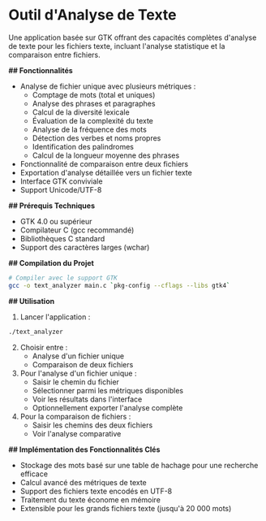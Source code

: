 # Outil d'Analyse de Texte

Une application basée sur GTK offrant des capacités complètes d'analyse de texte pour les fichiers texte, incluant l'analyse statistique et la comparaison entre fichiers.

**## Fonctionnalités**
- Analyse de fichier unique avec plusieurs métriques :
  - Comptage de mots (total et uniques)
  - Analyse des phrases et paragraphes
  - Calcul de la diversité lexicale
  - Évaluation de la complexité du texte
  - Analyse de la fréquence des mots
  - Détection des verbes et noms propres
  - Identification des palindromes
  - Calcul de la longueur moyenne des phrases
- Fonctionnalité de comparaison entre deux fichiers
- Exportation d'analyse détaillée vers un fichier texte
- Interface GTK conviviale
- Support Unicode/UTF-8

**## Prérequis Techniques**
- GTK 4.0 ou supérieur
- Compilateur C (gcc recommandé)
- Bibliothèques C standard
- Support des caractères larges (wchar)

**## Compilation du Projet**
```bash
# Compiler avec le support GTK
gcc -o text_analyzer main.c `pkg-config --cflags --libs gtk4`
```

**## Utilisation**
1. Lancer l'application :
```bash
./text_analyzer
```
2. Choisir entre :
   - Analyse d'un fichier unique
   - Comparaison de deux fichiers
3. Pour l'analyse d'un fichier unique :
   - Saisir le chemin du fichier
   - Sélectionner parmi les métriques disponibles
   - Voir les résultats dans l'interface
   - Optionnellement exporter l'analyse complète
4. Pour la comparaison de fichiers :
   - Saisir les chemins des deux fichiers
   - Voir l'analyse comparative

**## Implémentation des Fonctionnalités Clés**
- Stockage des mots basé sur une table de hachage pour une recherche efficace
- Calcul avancé des métriques de texte
- Support des fichiers texte encodés en UTF-8
- Traitement du texte économe en mémoire
- Extensible pour les grands fichiers texte (jusqu'à 20 000 mots)

